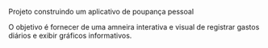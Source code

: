 Projeto construindo um aplicativo de poupança pessoal

O objetivo é fornecer de uma amneira interativa e visual de registrar gastos diários e exibir gráficos informativos.